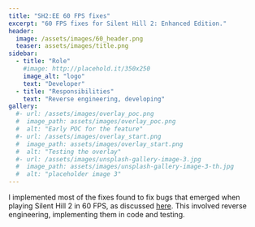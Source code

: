 ```yaml
---
title: "SH2:EE 60 FPS fixes"
excerpt: "60 FPS fixes for Silent Hill 2: Enhanced Edition."
header:
  image: /assets/images/60_header.png
  teaser: assets/images/title.png
sidebar:
  - title: "Role"
    #image: http://placehold.it/350x250
    image_alt: "logo"
    text: "Developer"
  - title: "Responsibilities"
    text: "Reverse engineering, developing"
gallery:
  #- url: /assets/images/overlay_poc.png
  #  image_path: assets/images/overlay_poc.png
  #  alt: "Early POC for the feature"
  #- url: /assets/images/overlay_start.png
  #  image_path: assets/images/overlay_start.png
  #  alt: "Testing the overlay"
  #- url: /assets/images/unsplash-gallery-image-3.jpg
  #  image_path: assets/images/unsplash-gallery-image-3-th.jpg
  #  alt: "placeholder image 3"
---
```


I implemented most of the fixes found to fix bugs that emerged when playing Silent Hill 2 in 60 FPS, as discussed [here](https://github.com/elishacloud/Silent-Hill-2-Enhancements/issues/28).
This involved reverse engineering, implementing them in code and testing.